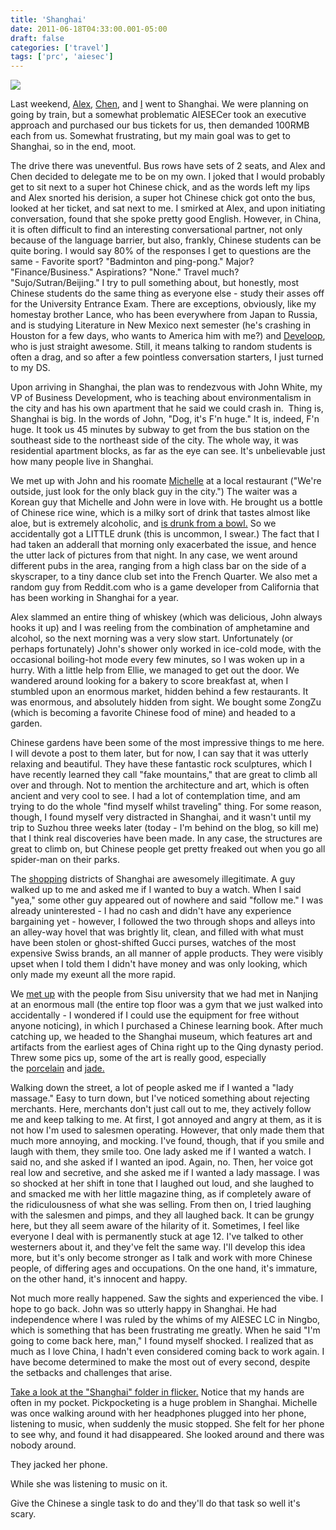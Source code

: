 ```yaml
---
title: 'Shanghai'
date: 2011-06-18T04:33:00.001-05:00
draft: false
categories: ['travel']
tags: ['prc', 'aiesec']
---
```


[![](http://2.bp.blogspot.com/-fn9z0UH7R6I/Tfxw0GfL3WI/AAAAAAAAAEY/nII6g5OVrUE/s320/FILE0222-783828.JPG)](http://2.bp.blogspot.com/-fn9z0UH7R6I/Tfxw0GfL3WI/AAAAAAAAAEY/nII6g5OVrUE/s1600/FILE0222-783828.JPG)

Last weekend, [Alex](http://www.flickr.com/photos/62673615@N03/5842232297/in/photostream), [Chen](http://www.flickr.com/photos/62673615@N03/5842211833/in/photostream), and [I](http://www.flickr.com/photos/62673615@N03/5842187241/in/set-72157626890763202) went to Shanghai. We were planning on going by train, but a somewhat problematic AIESECer took an executive approach and purchased our bus tickets for us, then demanded 100RMB each from us. Somewhat frustrating, but my main goal was to get to Shanghai, so in the end, moot. 



The drive there was uneventful. Bus rows have sets of 2 seats, and Alex and Chen decided to delegate me to be on my own. I joked that I would probably get to sit next to a super hot Chinese chick, and as the words left my lips and Alex snorted his derision, a super hot Chinese chick got onto the bus, looked at her ticket, and sat next to me. I smirked at Alex, and upon initiating conversation, found that she spoke pretty good English. However, in China, it is often difficult to find an interesting conversational partner, not only because of the language barrier, but also, frankly, Chinese students can be quite boring. I would say 80% of the responses I get to questions are the same - Favorite sport? "Badminton and ping-pong." Major? "Finance/Business." Aspirations? "None." Travel much? "Sujo/Sutran/Beijing." I try to pull something about, but honestly, most Chinese students do the same thing as everyone else - study their asses off for the University Entrance Exam. There are exceptions, obviously, like my homestay brother Lance, who has been everywhere from Japan to Russia, and is studying Literature in New Mexico next semester (he's crashing in Houston for a few days, who wants to America him with me?) and [Develoop](http://www.flickr.com/photos/62673615@N03/5770197591/in/set-72157626796206068), who is just straight awesome. Still, it means talking to random students is often a drag, and so after a few pointless conversation starters, I just turned to my DS. 



Upon arriving in Shanghai, the plan was to rendezvous with John White, my VP of Business Development, who is teaching about environmentalism in the city and has his own apartment that he said we could crash in.  Thing is, Shanghai is big. In the words of John, "Dog, it's F'n huge." It is, indeed, F'n huge. It took us 45 minutes by subway to get from the bus station on the southeast side to the northeast side of the city. The whole way, it was residential apartment blocks, as far as the eye can see. It's unbelievable just how many people live in Shanghai.



We met up with John and his roomate [Michelle](http://www.flickr.com/photos/62673615@N03/5842117169/in/set-72157626890763202) at a local restaurant ("We're outside, just look for the only black guy in the city.") The waiter was a Korean guy that Michelle and John were in love with. He brought us a bottle of Chinese rice wine, which is a milky sort of drink that tastes almost like aloe, but is extremely alcoholic, and [is drunk from a bowl.](http://www.flickr.com/photos/62673615@N03/5842666400/in/set-72157626890763202) So we accidentally got a LITTLE drunk (this is uncommon, I swear.) The fact that I had taken an adderall that morning only exacerbated the issue, and hence the utter lack of pictures from that night. In any case, we went around different pubs in the area, ranging from a high class bar on the side of a skyscraper, to a tiny dance club set into the French Quarter. We also met a random guy from Reddit.com who is a game developer from California that has been working in Shanghai for a year. 



Alex slammed an entire thing of whiskey (which was delicious, John always hooks it up) and I was reeling from the combination of amphetamine and alcohol, so the next morning was a very slow start. Unfortunately (or perhaps fortunately) John's shower only worked in ice-cold mode, with the occasional boiling-hot mode every few minutes, so I was woken up in a hurry. With a little help from Ellie, we managed to get out the door. We wandered around looking for a bakery to score breakfast at, when I stumbled upon an enormous market, hidden behind a few restaurants. It was enormous, and absolutely hidden from sight. We bought some ZongZu (which is becoming a favorite Chinese food of mine) and headed to a garden.



Chinese gardens have been some of the most impressive things to me here. I will devote a post to them later, but for now, I can say that it was utterly relaxing and beautiful. They have these fantastic rock sculptures, which I have recently learned they call "fake mountains," that are great to climb all over and through. Not to mention the architecture and art, which is often ancient and very cool to see. I had a lot of contemplation time, and am trying to do the whole "find myself whilst traveling" thing. For some reason, though, I found myself very distracted in Shanghai, and it wasn't until my trip to Suzhou three weeks later (today - I'm behind on the blog, so kill me) that I think real discoveries have been made. In any case, the structures are great to climb on, but Chinese people get pretty freaked out when you go all spider-man on their parks. 



The [shopping](http://www.flickr.com/photos/62673615@N03/5842684850/in/set-72157626890763202) districts of Shanghai are awesomely illegitimate. A guy walked up to me and asked me if I wanted to buy a watch. When I said "yea," some other guy appeared out of nowhere and said "follow me." I was already uninterested - I had no cash and didn't have any experience bargaining yet - however, I followed the two through shops and alleys into an alley-way hovel that was brightly lit, clean, and filled with what must have been stolen or ghost-shifted Gucci purses, watches of the most expensive Swiss brands, an all manner of apple products. They were visibly upset when I told them I didn't have money and was only looking, which only made my exeunt all the more rapid. 



We [met up](http://www.flickr.com/photos/62673615@N03/5842221193/in/set-72157626890763202) with the people from Sisu university that we had met in Nanjing at an enormous mall (the entire top floor was a gym that we just walked into accidentally - I wondered if I could use the equipment for free without anyone noticing), in which I purchased a Chinese learning book. After much catching up, we headed to the Shanghai museum, which features art and artifacts from the earliest ages of China right up to the Qing dynasty period. Threw some pics up, some of the art is really good, especially the [porcelain](http://www.flickr.com/photos/62673615@N03/5800615335/in/set-72157626890763202) and [jade.](http://www.flickr.com/photos/62673615@N03/5801190000/in/set-72157626890763202/) 



Walking down the street, a lot of people asked me if I wanted a "lady massage." Easy to turn down, but I've noticed something about rejecting merchants. Here, merchants don't just call out to me, they actively follow me and keep talking to me. At first, I got annoyed and angry at them, as it is not how I'm used to salesmen operating. However, that only made them that much more annoying, and mocking. I've found, though, that if you smile and laugh with them, they smile too. One lady asked me if I wanted a watch. I said no, and she asked if I wanted an ipod. Again, no. Then, her voice got real low and secretive, and she asked me if I wanted a lady massage. I was so shocked at her shift in tone that I laughed out loud, and she laughed to and smacked me with her little magazine thing, as if completely aware of the ridiculousness of what she was selling. From then on, I tried laughing with the salesmen and pimps, and they all laughed back. It can be grungy here, but they all seem aware of the hilarity of it. Sometimes, I feel like everyone I deal with is permanently stuck at age 12. I've talked to other westerners about it, and they've felt the same way. I'll develop this idea more, but it's only become stronger as I talk and work with more Chinese people, of differing ages and occupations. On the one hand, it's immature, on the other hand, it's innocent and happy.



Not much more really happened. Saw the sights and experienced the vibe. I hope to go back. John was so utterly happy in Shanghai. He had independence where I was ruled by the whims of my AIESEC LC in Ningbo, which is something that has been frustrating me greatly. When he said "I'm going to come back here, man," I found myself shocked. I realized that as much as I love China, I hadn't even considered coming back to work again. I have become determined to make the most out of every second, despite the setbacks and challenges that arise. 



[Take a look at the "Shanghai" folder in flicker.](http://www.flickr.com/photos/62673615@N03/sets/72157626890763202/with/5801190000/) Notice that my hands are often in my pocket. Pickpocketing is a huge problem in Shanghai. Michelle was once walking around with her headphones plugged into her phone, listening to music, when suddenly the music stopped. She felt for her phone to see why, and found it had disappeared. She looked around and there was nobody around.



They jacked her phone.



While she was listening to music on it.



Give the Chinese a single task to do and they'll do that task so well it's scary.
